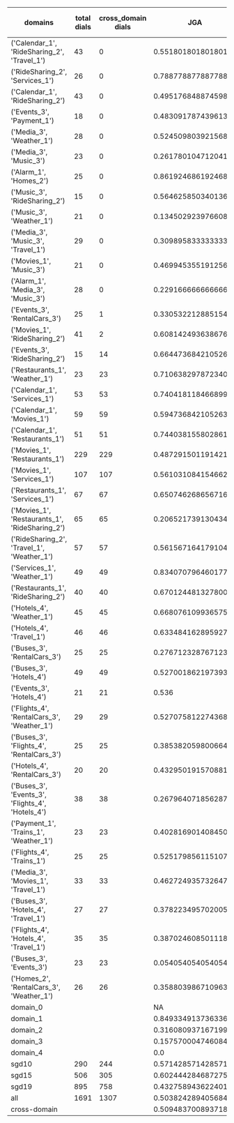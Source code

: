 | domains                                          |   total dials |   cross_domain dials | JGA                 | RSA                | TA                 | CDTA                |   total turns |   cross-domain turns |
|--------------------------------------------------|---------------|----------------------|---------------------|--------------------|--------------------|---------------------|---------------|----------------------|
| ('Calendar_1', 'RideSharing_2', 'Travel_1')      |            43 |                    0 | 0.5518018018018018  | 0.836930272108845  | 0.7725225225225225 | NA                  |           444 |                    0 |
| ('RideSharing_2', 'Services_1')                  |            26 |                    0 | 0.7887788778877888  | 0.9504967159277506 | 0.8910891089108911 | NA                  |           303 |                    0 |
| ('Calendar_1', 'RideSharing_2')                  |            43 |                    0 | 0.49517684887459806 | 0.8120426065162898 | 0.7909967845659164 | NA                  |           311 |                    0 |
| ('Events_3', 'Payment_1')                        |            18 |                    0 | 0.4830917874396135  | 0.826190476190476  | 0.7632850241545893 | NA                  |           207 |                    0 |
| ('Media_3', 'Weather_1')                         |            28 |                    0 | 0.5245098039215687  | 0.822251308900523  | 0.8578431372549019 | NA                  |           204 |                    0 |
| ('Media_3', 'Music_3')                           |            23 |                    0 | 0.2617801047120419  | 0.585780792764033  | 0.6335078534031413 | NA                  |           191 |                    0 |
| ('Alarm_1', 'Homes_2')                           |            25 |                    0 | 0.8619246861924686  | 0.9694444444444447 | 0.9497907949790795 | NA                  |           239 |                    0 |
| ('Music_3', 'RideSharing_2')                     |            15 |                    0 | 0.564625850340136   | 0.7736828774062814 | 0.7346938775510204 | NA                  |           147 |                    0 |
| ('Music_3', 'Weather_1')                         |            21 |                    0 | 0.13450292397660818 | 0.606543967280163  | 0.5672514619883041 | NA                  |           171 |                    0 |
| ('Media_3', 'Music_3', 'Travel_1')               |            29 |                    0 | 0.3098958333333333  | 0.7673637821457995 | 0.7291666666666666 | NA                  |           384 |                    0 |
| ('Movies_1', 'Music_3')                          |            21 |                    0 | 0.46994535519125685 | 0.7910623061485134 | 0.7377049180327869 | NA                  |           183 |                    0 |
| ('Alarm_1', 'Media_3', 'Music_3')                |            28 |                    0 | 0.22916666666666666 | 0.614419475655431  | 0.6666666666666666 | NA                  |           288 |                    0 |
| ('Events_3', 'RentalCars_3')                     |            25 |                    1 | 0.33053221288515405 | 0.7950047501518088 | 0.6834733893557423 | 0.0                 |           357 |                    1 |
| ('Movies_1', 'RideSharing_2')                    |            41 |                    2 | 0.6081424936386769  | 0.8977129202935652 | 0.8371501272264631 | 0.5                 |           393 |                    2 |
| ('Events_3', 'RideSharing_2')                    |            15 |                   14 | 0.6644736842105263  | 0.8842950837742504 | 0.7960526315789473 | 0.0                 |           152 |                   14 |
| ('Restaurants_1', 'Weather_1')                   |            23 |                   23 | 0.7106382978723405  | 0.9392704517704517 | 0.8936170212765957 | 0.6153846153846154  |           235 |                   26 |
| ('Calendar_1', 'Services_1')                     |            53 |                   53 | 0.740418118466899   | 0.9308557183557188 | 0.872822299651568  | 0.47692307692307695 |           574 |                   65 |
| ('Calendar_1', 'Movies_1')                       |            59 |                   59 | 0.5947368421052631  | 0.8980968577907353 | 0.8087719298245614 | 0.2077922077922078  |           570 |                   77 |
| ('Calendar_1', 'Restaurants_1')                  |            51 |                   51 | 0.7440381558028617  | 0.9474995262874054 | 0.8998410174880763 | 0.6944444444444444  |           629 |                   72 |
| ('Movies_1', 'Restaurants_1')                    |           229 |                  229 | 0.4872915011914218  | 0.8779063299261669 | 0.7688641779189833 | 0.17049180327868851 |          2518 |                  305 |
| ('Movies_1', 'Services_1')                       |           107 |                  107 | 0.5610310841546626  | 0.905995395701279  | 0.7945413191811979 | 0.32242990654205606 |          1319 |                  214 |
| ('Restaurants_1', 'Services_1')                  |            67 |                   67 | 0.6507462686567164  | 0.9290782519949182 | 0.835820895522388  | 0.2867647058823529  |          1005 |                  136 |
| ('Movies_1', 'Restaurants_1', 'RideSharing_2')   |            65 |                   65 | 0.20652173913043478 | 0.78677149840943   | 0.6748188405797102 | 0.1717171717171717  |          1104 |                  198 |
| ('RideSharing_2', 'Travel_1', 'Weather_1')       |            57 |                   57 | 0.5615671641791045  | 0.8771174061022258 | 0.7873134328358209 | 0.7368421052631579  |           536 |                   57 |
| ('Services_1', 'Weather_1')                      |            49 |                   49 | 0.834070796460177   | 0.9625707951412171 | 0.9292035398230089 | 0.8421052631578947  |           452 |                   95 |
| ('Restaurants_1', 'RideSharing_2')               |            40 |                   40 | 0.6701244813278008  | 0.933213368288799  | 0.8360995850622407 | 0.1                 |           482 |                   40 |
| ('Hotels_4', 'Weather_1')                        |            45 |                   45 | 0.6680761099365751  | 0.9176906179138323 | 0.8477801268498943 | 0.48                |           473 |                   50 |
| ('Hotels_4', 'Travel_1')                         |            46 |                   46 | 0.6334841628959276  | 0.8915737704613306 | 0.8619909502262444 | 0.574468085106383   |           442 |                   47 |
| ('Buses_3', 'RentalCars_3')                      |            25 |                   25 | 0.27671232876712326 | 0.8078994387319413 | 0.6328767123287671 | 0.5116279069767442  |           365 |                   43 |
| ('Buses_3', 'Hotels_4')                          |            49 |                   49 | 0.527001862197393   | 0.893485291176844  | 0.8100558659217877 | 0.3275862068965517  |           537 |                   58 |
| ('Events_3', 'Hotels_4')                         |            21 |                   21 | 0.536               | 0.8693165969316593 | 0.796              | 0.5                 |           250 |                   24 |
| ('Flights_4', 'RentalCars_3', 'Weather_1')       |            29 |                   29 | 0.5270758122743683  | 0.9071787791456908 | 0.7833935018050542 | 0.6                 |           277 |                   65 |
| ('Buses_3', 'Flights_4', 'RentalCars_3')         |            25 |                   25 | 0.3853820598006645  | 0.8416559789804241 | 0.707641196013289  | 0.1896551724137931  |           301 |                   58 |
| ('Hotels_4', 'RentalCars_3')                     |            20 |                   20 | 0.4329501915708812  | 0.849267053785126  | 0.8275862068965517 | 0.23809523809523808 |           261 |                   21 |
| ('Buses_3', 'Events_3', 'Flights_4', 'Hotels_4') |            38 |                   38 | 0.2679640718562874  | 0.7773000269025025 | 0.6661676646706587 | 0.3161290322580645  |           668 |                  155 |
| ('Payment_1', 'Trains_1', 'Weather_1')           |            23 |                   23 | 0.4028169014084507  | 0.7652076418205451 | 0.8028169014084507 | 0.4444444444444444  |           355 |                   27 |
| ('Flights_4', 'Trains_1')                        |            25 |                   25 | 0.5251798561151079  | 0.9085587737273133 | 0.7985611510791367 | 0.2                 |           278 |                   25 |
| ('Media_3', 'Movies_1', 'Travel_1')              |            33 |                   33 | 0.46272493573264784 | 0.8638664270739742 | 0.8303341902313625 | 0.7567567567567568  |           389 |                   37 |
| ('Buses_3', 'Hotels_4', 'Travel_1')              |            27 |                   27 | 0.37822349570200575 | 0.840549407165741  | 0.7335243553008596 | 0.29310344827586204 |           349 |                   58 |
| ('Flights_4', 'Hotels_4', 'Travel_1')            |            35 |                   35 | 0.3870246085011186  | 0.811340308793471  | 0.7337807606263982 | 0.379746835443038   |           447 |                   79 |
| ('Buses_3', 'Events_3')                          |            23 |                   23 | 0.05405405405405406 | 0.7191061969335768 | 0.6988416988416989 | 0.08                |           259 |                   25 |
| ('Homes_2', 'RentalCars_3', 'Weather_1')         |            26 |                   26 | 0.3588039867109635  | 0.8039347134347123 | 0.6611295681063123 | 0.3611111111111111  |           301 |                   36 |
| domain_0                                         |               |                      | NA                  | NA                 | NA                 | NA                  |             0 |                    0 |
| domain_1                                         |               |                      | 0.8493349137363361  | 0.9342454493400714 | 0.9114974318451206 | NA                  |          7593 |                    0 |
| domain_2                                         |               |                      | 0.31608093716719915 | 0.8268324599239117 | 0.7053248136315229 | 0.3695899772209567  |          9390 |                 1756 |
| domain_3                                         |               |                      | 0.15757000474608449 | 0.7860769145998344 | 0.6786900806834362 | 0.2698961937716263  |          2107 |                  289 |
| domain_4                                         |               |                      | 0.0                 | 0.7023053043771025 | 0.6                | 0.3384615384615385  |           260 |                   65 |
| sgd10                                            |           290 |                  244 | 0.5714285714285714  | 0.8704500248098016 | 0.8265765765765766 | 0.547550432276657   |          3108 |                  347 |
| sgd15                                            |           506 |                  305 | 0.6024442846872753  | 0.8767416039336834 | 0.813803019410496  | 0.44390243902439025 |          5564 |                  410 |
| sgd19                                            |           895 |                  758 | 0.4327589436224012  | 0.8477107199133701 | 0.7522944371605169 | 0.278640059127864   |         10678 |                 1353 |
| all                                              |          1691 |                 1307 | 0.5038242894056848  | 0.8596953700249688 | 0.7819121447028424 | 0.35497630331753555 |         19350 |                 2110 |
| cross-domain                                     |               |                      | 0.5094837008937183  | 0.8735622021552357 | 0.7857648042178358 | 0.35497630331753555 |         15553 |                 2110 |
